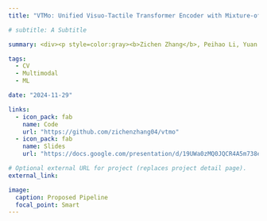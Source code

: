 ```yaml
---
title: "VTMo: Unified Visuo-Tactile Transformer Encoder with Mixture-of-Modality-Experts"

# subtitle: A Subtitle

summary: <div><p style=color:gray><b>Zichen Zhang</b>, Peihao Li, Yuan Cheng.<br></p></div>We introduce VTMo, a modular Vision-Touch Transformer encoder that unifies dual-encoder flexibility with fusion-encoder accuracy through a shared self-attention mechanism and modality-specific/cross-modal experts. VTMo supports image-only, touch-only, and vision-touch fusion tasks, offering versatility for speed or accuracy requirements. Our method achieves competitive performance on the Image-to-Touch Retrieval task while reducing training time and computational complexity.

tags:
  - CV
  - Multimodal
  - ML

date: "2024-11-29"

links:
  - icon_pack: fab
    name: Code
    url: "https://github.com/zichenzhang04/vtmo"
  - icon_pack: fab
    name: Slides
    url: "https://docs.google.com/presentation/d/19UWa0zMQ0JQCR4A5m738eSrDVnWaY-NeCDSSL-FIHJs/edit?usp=sharing"

# Optional external URL for project (replaces project detail page).
external_link:

image:
  caption: Proposed Pipeline
  focal_point: Smart
---
```

